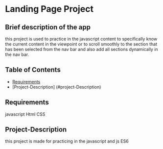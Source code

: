 # Landing Page Project
## Brief description of the app
this project is used to practice in the javascript content to specifically know the current content in the viewpoint or to scroll smoothly to the section that has been selected from the nav bar and also add all sections dynamically in the nav bar. 
## Table of Contents

* [Requirements](#Requirements)
* [Project-Description] (#project-Description)

## Requirements
 javascript 
 Html
 CSS
 

## Project-Description
this project is made for practicing in the javascript and js ES6 
